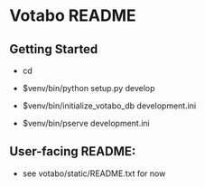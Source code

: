 Votabo README
=============

Getting Started
---------------

- cd <directory containing this file>

- $venv/bin/python setup.py develop

- $venv/bin/initialize_votabo_db development.ini

- $venv/bin/pserve development.ini


User-facing README:
-------------------

- see votabo/static/README.txt for now
